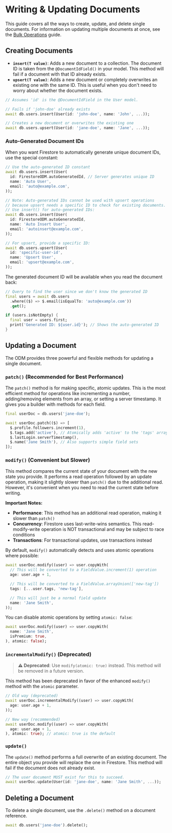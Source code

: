 # Writing & Updating Documents

This guide covers all the ways to create, update, and delete single documents. For information on updating multiple documents at once, see the [Bulk Operations](./bulk-operations) guide.

## Creating Documents

-   **`insert(T value)`**: Adds a new document to a collection. The document ID is taken from the `@DocumentIdField()` in your model. This method will fail if a document with that ID already exists.
-   **`upsert(T value)`**: Adds a new document or completely overwrites an existing one with the same ID. This is useful when you don't need to worry about whether the document exists.

```dart
// Assumes 'id' is the @DocumentIdField in the User model.

// Fails if 'john-doe' already exists
await db.users.insert(User(id: 'john-doe', name: 'John', ...));

// Creates a new document or overwrites the existing one
await db.users.upsert(User(id: 'jane-doe', name: 'Jane', ...));
```

### Auto-Generated Document IDs

When you want Firestore to automatically generate unique document IDs, use the special constant:

```dart
// Use the auto-generated ID constant
await db.users.insert(User(
  id: FirestoreODM.autoGeneratedId, // Server generates unique ID
  name: 'Auto User',
  email: 'auto@example.com',
));

// Note: Auto-generated IDs cannot be used with upsert operations
// because upsert needs a specific ID to check for existing documents.
// Use insert() for auto-generated IDs:
await db.users.insert(User(
  id: FirestoreODM.autoGeneratedId,
  name: 'Auto Insert User',
  email: 'autoinsert@example.com',
));

// For upsert, provide a specific ID:
await db.users.upsert(User(
  id: 'specific-user-id',
  name: 'Upsert User',
  email: 'upsert@example.com',
));
```

The generated document ID will be available when you read the document back:

```dart
// Query to find the user since we don't know the generated ID
final users = await db.users
  .where(($) => $.email(isEqualTo: 'auto@example.com'))
  .get();

if (users.isNotEmpty) {
  final user = users.first;
  print('Generated ID: ${user.id}'); // Shows the auto-generated ID
}
```

## Updating a Document

The ODM provides three powerful and flexible methods for updating a single document.

### `patch()` (Recommended for Best Performance)

The `patch()` method is for making specific, atomic updates. This is the most efficient method for operations like incrementing a number, adding/removing elements from an array, or setting a server timestamp. It gives you a builder with methods for each field.

```dart
final userDoc = db.users('jane-doe');

await userDoc.patch(($) => [
  $.profile.followers.increment(1),
  $.tags.add('active'), // Atomically adds 'active' to the 'tags' array
  $.lastLogin.serverTimestamp(),
  $.name('Jane Smith'), // Also supports simple field sets
]);
```

### `modify()` (Convenient but Slower)

This method compares the current state of your document with the new state you provide. It performs a read operation followed by an update operation, making it slightly slower than `patch()` due to the additional read. However, it's convenient when you need to read the current state before writing.

**Important Notes:**
- **Performance**: This method has an additional read operation, making it slower than `patch()`
- **Concurrency**: Firestore uses last-write-wins semantics. This read-modify-write operation is NOT transactional and may be subject to race conditions
- **Transactions**: For transactional updates, use transactions instead

By default, `modify()` automatically detects and uses atomic operations where possible:

```dart
await userDoc.modify((user) => user.copyWith(
  // This will be converted to a FieldValue.increment(1) operation
  age: user.age + 1,

  // This will be converted to a FieldValue.arrayUnion(['new-tag'])
  tags: [...user.tags, 'new-tag'],

  // This will just be a normal field update
  name: 'Jane Smith',
));
```

You can disable atomic operations by setting `atomic: false`:

```dart
await userDoc.modify((user) => user.copyWith(
  name: 'Jane Smith',
  isPremium: true,
), atomic: false);
```

### `incrementalModify()` (Deprecated)

> **⚠️ Deprecated**: Use `modify(atomic: true)` instead. This method will be removed in a future version.

This method has been deprecated in favor of the enhanced `modify()` method with the `atomic` parameter.

```dart
// Old way (deprecated)
await userDoc.incrementalModify((user) => user.copyWith(
  age: user.age + 1,
));

// New way (recommended)
await userDoc.modify((user) => user.copyWith(
  age: user.age + 1,
), atomic: true); // atomic: true is the default
```

### `update()`

The `update()` method performs a full overwrite of an existing document. The entire object you provide will replace the one in Firestore. This method will fail if the document does not already exist.

```dart
// The user document MUST exist for this to succeed.
await userDoc.update(User(id: 'jane-doe', name: 'Jane Smith', ...));
```

## Deleting a Document

To delete a single document, use the `.delete()` method on a document reference.

```dart
await db.users('jane-doe').delete();